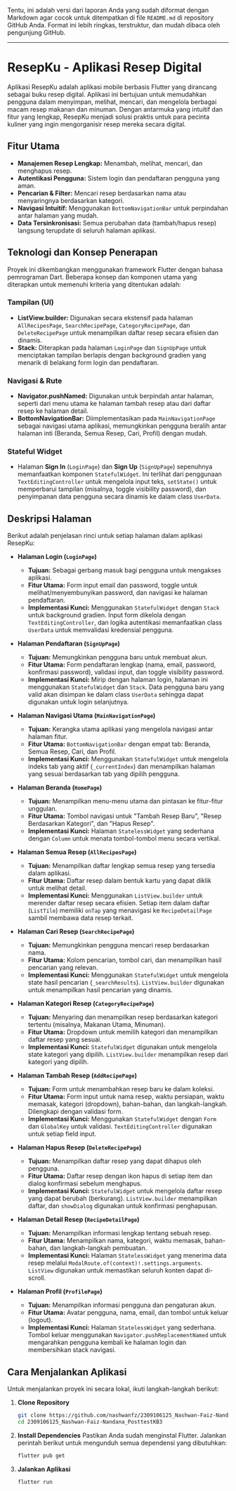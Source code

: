 

Tentu, ini adalah versi dari laporan Anda yang sudah diformat dengan Markdown agar cocok untuk ditempatkan di file `README.md` di repository GitHub Anda. Format ini lebih ringkas, terstruktur, dan mudah dibaca oleh pengunjung GitHub.

---

# ResepKu - Aplikasi Resep Digital

Aplikasi ResepKu adalah aplikasi mobile berbasis Flutter yang dirancang sebagai buku resep digital. Aplikasi ini bertujuan untuk memudahkan pengguna dalam menyimpan, melihat, mencari, dan mengelola berbagai macam resep makanan dan minuman. Dengan antarmuka yang intuitif dan fitur yang lengkap, ResepKu menjadi solusi praktis untuk para pecinta kuliner yang ingin mengorganisir resep mereka secara digital.

## Fitur Utama

-   **Manajemen Resep Lengkap:** Menambah, melihat, mencari, dan menghapus resep.
-   **Autentikasi Pengguna:** Sistem login dan pendaftaran pengguna yang aman.
-   **Pencarian & Filter:** Mencari resep berdasarkan nama atau menyaringnya berdasarkan kategori.
-   **Navigasi Intuitif:** Menggunakan `BottomNavigationBar` untuk perpindahan antar halaman yang mudah.
-   **Data Tersinkronisasi:** Semua perubahan data (tambah/hapus resep) langsung terupdate di seluruh halaman aplikasi.

## Teknologi dan Konsep Penerapan

Proyek ini dikembangkan menggunakan framework Flutter dengan bahasa pemrograman Dart. Beberapa konsep dan komponen utama yang diterapkan untuk memenuhi kriteria yang ditentukan adalah:

### Tampilan (UI)

-   **ListView.builder:** Digunakan secara ekstensif pada halaman `AllRecipesPage`, `SearchRecipePage`, `CategoryRecipePage`, dan `DeleteRecipePage` untuk menampilkan daftar resep secara efisien dan dinamis.
-   **Stack:** Diterapkan pada halaman `LoginPage` dan `SignUpPage` untuk menciptakan tampilan berlapis dengan background gradien yang menarik di belakang form login dan pendaftaran.

### Navigasi & Rute

-   **Navigator.pushNamed:** Digunakan untuk berpindah antar halaman, seperti dari menu utama ke halaman tambah resep atau dari daftar resep ke halaman detail.
-   **BottomNavigationBar:** Diimplementasikan pada `MainNavigationPage` sebagai navigasi utama aplikasi, memungkinkan pengguna beralih antar halaman inti (Beranda, Semua Resep, Cari, Profil) dengan mudah.

### Stateful Widget

-   Halaman **Sign In** (`LoginPage`) dan **Sign Up** (`SignUpPage`) sepenuhnya memanfaatkan komponen `StatefulWidget`. Ini terlihat dari penggunaan `TextEditingController` untuk mengelola input teks, `setState()` untuk memperbarui tampilan (misalnya, toggle visibility password), dan penyimpanan data pengguna secara dinamis ke dalam class `UserData`.

## Deskripsi Halaman

Berikut adalah penjelasan rinci untuk setiap halaman dalam aplikasi ResepKu:

-   **Halaman Login (`LoginPage`)**
    -   **Tujuan:** Sebagai gerbang masuk bagi pengguna untuk mengakses aplikasi.
    -   **Fitur Utama:** Form input email dan password, toggle untuk melihat/menyembunyikan password, dan navigasi ke halaman pendaftaran.
    -   **Implementasi Kunci:** Menggunakan `StatefulWidget` dengan `Stack` untuk background gradien. Input form dikelola dengan `TextEditingController`, dan logika autentikasi memanfaatkan class `UserData` untuk memvalidasi kredensial pengguna.

-   **Halaman Pendaftaran (`SignUpPage`)**
    -   **Tujuan:** Memungkinkan pengguna baru untuk membuat akun.
    -   **Fitur Utama:** Form pendaftaran lengkap (nama, email, password, konfirmasi password), validasi input, dan toggle visibility password.
    -   **Implementasi Kunci:** Mirip dengan halaman login, halaman ini menggunakan `StatefulWidget` dan `Stack`. Data pengguna baru yang valid akan disimpan ke dalam class `UserData` sehingga dapat digunakan untuk login selanjutnya.

-   **Halaman Navigasi Utama (`MainNavigationPage`)**
    -   **Tujuan:** Kerangka utama aplikasi yang mengelola navigasi antar halaman fitur.
    -   **Fitur Utama:** `BottomNavigationBar` dengan empat tab: Beranda, Semua Resep, Cari, dan Profil.
    -   **Implementasi Kunci:** Menggunakan `StatefulWidget` untuk mengelola indeks tab yang aktif (`_currentIndex`) dan menampilkan halaman yang sesuai berdasarkan tab yang dipilih pengguna.

-   **Halaman Beranda (`HomePage`)**
    -   **Tujuan:** Menampilkan menu-menu utama dan pintasan ke fitur-fitur unggulan.
    -   **Fitur Utama:** Tombol navigasi untuk "Tambah Resep Baru", "Resep Berdasarkan Kategori", dan "Hapus Resep".
    -   **Implementasi Kunci:** Halaman `StatelessWidget` yang sederhana dengan `Column` untuk menata tombol-tombol menu secara vertikal.

-   **Halaman Semua Resep (`AllRecipesPage`)**
    -   **Tujuan:** Menampilkan daftar lengkap semua resep yang tersedia dalam aplikasi.
    -   **Fitur Utama:** Daftar resep dalam bentuk kartu yang dapat diklik untuk melihat detail.
    -   **Implementasi Kunci:** Menggunakan `ListView.builder` untuk merender daftar resep secara efisien. Setiap item dalam daftar (`ListTile`) memiliki `onTap` yang menavigasi ke `RecipeDetailPage` sambil membawa data resep terkait.

-   **Halaman Cari Resep (`SearchRecipePage`)**
    -   **Tujuan:** Memungkinkan pengguna mencari resep berdasarkan nama.
    -   **Fitur Utama:** Kolom pencarian, tombol cari, dan menampilkan hasil pencarian yang relevan.
    -   **Implementasi Kunci:** Menggunakan `StatefulWidget` untuk mengelola state hasil pencarian (`_searchResults`). `ListView.builder` digunakan untuk menampilkan hasil pencarian yang dinamis.

-   **Halaman Kategori Resep (`CategoryRecipePage`)**
    -   **Tujuan:** Menyaring dan menampilkan resep berdasarkan kategori tertentu (misalnya, Makanan Utama, Minuman).
    -   **Fitur Utama:** Dropdown untuk memilih kategori dan menampilkan daftar resep yang sesuai.
    -   **Implementasi Kunci:** `StatefulWidget` digunakan untuk mengelola state kategori yang dipilih. `ListView.builder` menampilkan resep dari kategori yang dipilih.

-   **Halaman Tambah Resep (`AddRecipePage`)**
    -   **Tujuan:** Form untuk menambahkan resep baru ke dalam koleksi.
    -   **Fitur Utama:** Form input untuk nama resep, waktu persiapan, waktu memasak, kategori (dropdown), bahan-bahan, dan langkah-langkah. Dilengkapi dengan validasi form.
    -   **Implementasi Kunci:** Menggunakan `StatefulWidget` dengan `Form` dan `GlobalKey` untuk validasi. `TextEditingController` digunakan untuk setiap field input.

-   **Halaman Hapus Resep (`DeleteRecipePage`)**
    -   **Tujuan:** Menampilkan daftar resep yang dapat dihapus oleh pengguna.
    -   **Fitur Utama:** Daftar resep dengan ikon hapus di setiap item dan dialog konfirmasi sebelum menghapus.
    -   **Implementasi Kunci:** `StatefulWidget` untuk mengelola daftar resep yang dapat berubah (berkurang). `ListView.builder` menampilkan daftar, dan `showDialog` digunakan untuk konfirmasi penghapusan.

-   **Halaman Detail Resep (`RecipeDetailPage`)**
    -   **Tujuan:** Menampilkan informasi lengkap tentang sebuah resep.
    -   **Fitur Utama:** Menampilkan nama, kategori, waktu memasak, bahan-bahan, dan langkah-langkah pembuatan.
    -   **Implementasi Kunci:** Halaman `StatelessWidget` yang menerima data resep melalui `ModalRoute.of(context)!.settings.arguments`. `ListView` digunakan untuk memastikan seluruh konten dapat di-scroll.

-   **Halaman Profil (`ProfilePage`)**
    -   **Tujuan:** Menampilkan informasi pengguna dan pengaturan akun.
    -   **Fitur Utama:** Avatar pengguna, nama, email, dan tombol untuk keluar (logout).
    -   **Implementasi Kunci:** Halaman `StatelessWidget` yang sederhana. Tombol keluar menggunakan `Navigator.pushReplacementNamed` untuk mengarahkan pengguna kembali ke halaman login dan membersihkan stack navigasi.

## Cara Menjalankan Aplikasi

Untuk menjalankan proyek ini secara lokal, ikuti langkah-langkah berikut:

1.  **Clone Repository**
    ```bash
    git clone https://github.com/nashwanfz/2309106125_Nashwan-Faiz-Nandana_PosttestKB3.git
    cd 2309106125_Nashwan-Faiz-Nandana_PosttestKB3
    ```

2.  **Install Dependencies**
    Pastikan Anda sudah menginstal Flutter. Jalankan perintah berikut untuk mengunduh semua dependensi yang dibutuhkan:
    ```bash
    flutter pub get
    ```

3.  **Jalankan Aplikasi**
    ```bash
    flutter run
    ```
